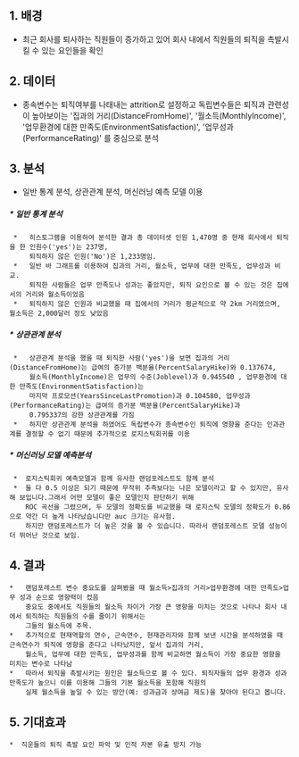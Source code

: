 ## **1. 배경**
*   최근 회사를 퇴사하는 직원들이 증가하고 있어 회사 내에서 직원들의 퇴직을 촉발시킬 수 있는 요인들을 확인

## **2. 데이터**
*   종속변수는 퇴직여부를 나태내는 attrition로 설정하고 독립변수들은 퇴직과 관련성이 높아보이는 '집과의 거리(DistanceFromHome)', '월소득(MonthlyIncome)', '업무환경에 대한 만족도(EnvironmentSatisfaction)', '업무성과(PerformanceRating)' 를 중심으로 분석


## **3. 분석** 
*  일반 통계 분석, 상관관계 분석, 머신러닝 예측 모델 이용

#####   * 일반 통계 분석
     *   히스토그램을 이용하여 분석한 결과 총 데이터셋 인원 1,470명 중 현재 회사에서 퇴직을 한 인원수('yes')는 237명, 
         퇴직하지 않은 인원('No')은 1,233명임.
     *   일반 바 그래프를 이용하여 집과의 거리, 월소득, 업무에 대한 만족도, 업무성과 비교. 
         퇴직한 사람들은 업무 만족도나 성과는 좋았지만, 퇴직 요인으로 볼 수 있는 것은 집에서의 거리와 월소득이었음
     *   퇴직하지 않은 인원과 비교했을 때 집에서의 거리가 평균적으로 약 2km 거리였으며, 월소득은 2,000달러 정도 낮았음
  
#####   * 상관관계 분석
     *   상관관계 분석을 했을 때 퇴직한 사람('yes')을 보면 집과의 거리(DistanceFromHome)는 급여의 증가분 백분율(PercentSalaryHike)와 0.137674, 
         월소득(MonthlyIncome)은 업무의 수준(Joblevel)과 0.945540 , 업무환경에 대한 만족도(EnvironmentSatisfaction)는 
         마지막 프로모션(YearsSinceLastPromotion)과 0.104580, 업무성과(PerformanceRating)는 급여의 증가분 백분율(PercentSalaryHike)과 
         0.795337의 강한 상관관계를 가짐
     *   하지만 상관관계 분석을 하였어도 독립변수가 종속변수인 퇴직에 영향을 준다는 인과관계를 결정할 수 없기 때문에 추가적으로 로지스틱회귀를 이용
  
#####  * 머신러닝 모델 예측분석
     *  로지스틱회귀 예측모델과 함께 유사한 랜덤포레스트도 함께 분석
     *  둘 다 0.5 이상은 되기 때문에 무작위 추측보다는 나은 모델이라고 할 수 있지만, 유사해 보입니다.그래서 어떤 모델이 좋은 모델인지 판단하기 위해 
        ROC 곡선을 그렸으며, 두 모델의 정확도를 비교했을 때 로지스틱 모델의 정확도가 0.86으로 약간 더 높게 나타났습니다만 auc 크기는 유사험.
        하지만 랜덤포레스트가 더 높은 것을 볼 수 있습니다. 따라서 랜덤포레스트 모델 성능이 더 뛰어난 것으로 보임.

## **4. 결과**
    *   랜덤포레스트 변수 중요도를 살펴봤을 때 월소득>집과의 거리>업무환경에 대한 만족도>업무 성과 순으로 영향력이 컸음
        중요도 중에서도 직원들의 월소득 차이가 가장 큰 영향을 미치는 것으로 나타나 회사 내에서 퇴직하는 직원들의 수를 줄이기 위해서는 
        그들의 월소득에 주목.
    *   추가적으로 현재역할의 연수, 근속연수, 현재관리자와 함께 보낸 시간을 분석하였을 때 근속연수가 퇴직에 영향을 준다고 나타났지만, 앞서 집과의 거리, 
        월소득, 업무에 대한 만족도, 업무성과를 함께 비교하면 월소득이 가장 중요한 영향을 미치는 변수로 나타남
    *   따라서 퇴직을 촉발시키는 원인은 월소득으로 볼 수 있다. 퇴직자들의 업무 환경과 성과 만족도가 높으니 이를 이용해 그들의 기본 월소득을 포함해 직원의 
        실제 월소득을 높일 수 있는 방안(예: 성과금과 상여금 제도)을 찾아야 된다고 봅니다.

## **5. 기대효과**
    *  직운들의 퇴직 촉발 요인 파악 및 인적 자본 유출 방지 가능

